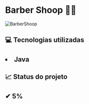 <h1>Barber Shoop 💇‍♂️ </h1>  

![BarberShoop](https://user-images.githubusercontent.com/97797728/175039520-30782d85-77ae-4f25-9c5a-899618688335.png)

<h2> 💻 Tecnologias utilizadas <h2>

<li> Java


<br>
<h4>📈 Status do projeto <h4>    
 ✔ 5%
